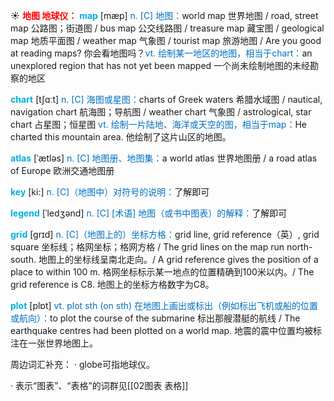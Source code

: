 ☀ <font color="red">**地图 地球仪：**</font>
<font color="sky blue">**map**</font> [mæp] 
<font color="#0070c0">n. [C] 地图：</font>world map 世界地图 / road, street map 公路图；街道图 / bus map 公交线路图 / treasure map 藏宝图 / geological map 地质平面图 / weather map 气象图 / tourist map 旅游地图 / Are you good at reading maps? 你会看地图吗？<font color="#0070c0">vt. 绘制某一地区的地图，相当于chart：</font>an unexplored region that has not yet been mapped 一个尚未绘制地图的未经勘察的地区

<font color="sky blue">**chart**</font> [tʃɑːt] 
<font color="#0070c0">n. [C] 海图或星图：</font>charts of Greek waters 希腊水域图 / nautical, navigation chart 航海图；导航图 / weather chart 气象图 / astrological, star chart 占星图；恒星图 <font color="#0070c0">vt. 绘制一片陆地、海洋或天空的图，相当于map：</font>He charted this mountain area. 他绘制了这片山区的地图。
           
<font color="sky blue">**atlas**</font> [ˈætləs]
<font color="#0070c0">n. [C] 地图册、地图集：</font>a world atlas 世界地图册 / a road atlas of Europe 欧洲交通地图册

<font color="sky blue">**key**</font> [ki:] 
<font color="#0070c0">n. [C]（地图中）对符号的说明：</font>了解即可
                      
<font color="sky blue">**legend**</font> [ˈledʒənd]
<font color="#0070c0">n. [C] [术语] 地图（或书中图表）的解释：</font>了解即可

<font color="sky blue">**grid**</font> [grɪd]
<font color="#0070c0">n. [C]（地图上的）坐标方格：</font>grid line, grid reference（英）, grid square 坐标线；格网坐标；格网方格 / The grid lines on the map run north-south. 地图上的坐标线呈南北走向。/ A grid reference gives the position of a place to within 100 m. 格网坐标标示某一地点的位置精确到100米以内。/ The grid reference is C8. 地图上的坐标方格数字为C8。

<font color="sky blue">**plot**</font> [plɒt] 
<font color="#0070c0">vt. plot sth (on sth) 在地图上画出或标出（例如标出飞机或船的位置或航向）：</font>to plot the course of the submarine 标出那艘潜艇的航线 / The earthquake centres had been plotted on a world map. 地震的震中位置均被标注在一张世界地图上。

周边词汇补充：
· globe可指地球仪。	

· 表示“图表”、“表格”的词群见[[02图表 表格]]
